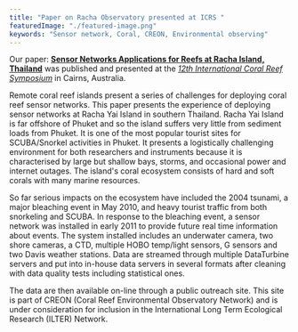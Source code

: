```yaml
---
title: "Paper on Racha Observatory presented at ICRS "
featuredImage: "./featured-image.png"
keywords: "Sensor network, Coral, CREON, Environmental observing"
---
```

Our paper: **[Sensor Networks Applications for Reefs at Racha Island, Thailand](/Nekrasov_2012_07_Sensor_Networks_Reefs.pdf)** was published and presented at the *[12th International Coral Reef Symposium](http://www.icrs2012.com/)* in Cairns, Australia.

Remote coral reef islands present a series of challenges for deploying coral reef sensor networks.
This paper presents the experience of deploying sensor networks at Racha Yai Island in southern Thailand.
Racha Yai Island is far offshore of Phuket and so the island suffers very little from sediment loads from Phuket. It is one of the most popular tourist sites for SCUBA/Snorkel activities in Phuket. It presents a logistically challenging environment for both researchers and instruments because it is characterised by large but shallow bays, storms, and occasional power and internet outages. The island's coral ecosystem consists of hard and soft corals with many marine resources. 

So far serious impacts on the ecosystem have included the 2004 tsunami, a major bleaching event in May 2010, and heavy tourist traffic from both snorkeling and SCUBA. In response to the bleaching event, a sensor network was installed in early 2011 to provide future real time information about events. The system installed includes an underwater camera, two shore cameras, a CTD, multiple HOBO temp/light sensors, G sensors and two Davis weather stations. Data are streamed through multiple DataTurbine servers and put into in-house data servers in several formats after cleaning with data quality tests including statistical ones. 

The data are then available on-line through a public outreach site. This site is part of CREON (Coral Reef Environmental Observatory Network) and is under consideration for inclusion in the International Long Term Ecological Research (ILTER) Network.
